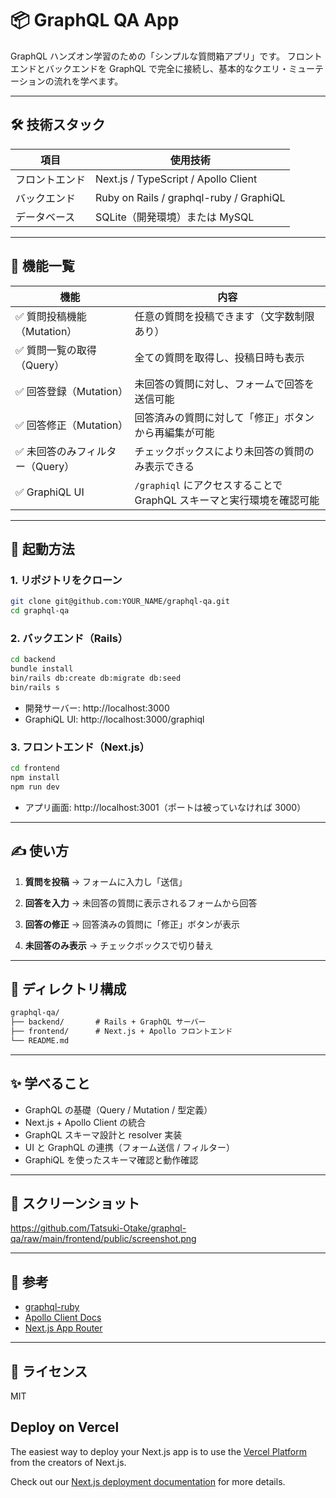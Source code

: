 # 📦 GraphQL QA App

GraphQL ハンズオン学習のための「シンプルな質問箱アプリ」です。
フロントエンドとバックエンドを GraphQL で完全に接続し、基本的なクエリ・ミューテーションの流れを学べます。

---

## 🛠 技術スタック

| 項目            | 使用技術                         |
|----------------|----------------------------------|
| フロントエンド  | Next.js / TypeScript / Apollo Client |
| バックエンド    | Ruby on Rails / graphql-ruby / GraphiQL |
| データベース    | SQLite（開発環境）または MySQL        |

---

## 📌 機能一覧

| 機能                          | 内容                                                                 |
|-----------------------------|----------------------------------------------------------------------|
| ✅ 質問投稿機能（Mutation）     | 任意の質問を投稿できます（文字数制限あり）                              |
| ✅ 質問一覧の取得（Query）       | 全ての質問を取得し、投稿日時も表示                                     |
| ✅ 回答登録（Mutation）         | 未回答の質問に対し、フォームで回答を送信可能                             |
| ✅ 回答修正（Mutation）         | 回答済みの質問に対して「修正」ボタンから再編集が可能                     |
| ✅ 未回答のみフィルター（Query） | チェックボックスにより未回答の質問のみ表示できる                         |
| ✅ GraphiQL UI                  | `/graphiql` にアクセスすることで GraphQL スキーマと実行環境を確認可能      |

---

## 🚀 起動方法

### 1. リポジトリをクローン

```bash
git clone git@github.com:YOUR_NAME/graphql-qa.git
cd graphql-qa
```

### 2. バックエンド（Rails）

```bash
cd backend
bundle install
bin/rails db:create db:migrate db:seed
bin/rails s
```

- 開発サーバー: http://localhost:3000
- GraphiQL UI: http://localhost:3000/graphiql

### 3. フロントエンド（Next.js）

```bash
cd frontend
npm install
npm run dev
```

- アプリ画面: http://localhost:3001（ポートは被っていなければ 3000）

---

## ✍ 使い方

1. **質問を投稿**
   → フォームに入力し「送信」

2. **回答を入力**
   → 未回答の質問に表示されるフォームから回答

3. **回答の修正**
   → 回答済みの質問に「修正」ボタンが表示

4. **未回答のみ表示**
   → チェックボックスで切り替え

---

## 📂 ディレクトリ構成

```txt
graphql-qa/
├── backend/       # Rails + GraphQL サーバー
├── frontend/      # Next.js + Apollo フロントエンド
└── README.md
```

---

## ✨ 学べること

- GraphQL の基礎（Query / Mutation / 型定義）
- Next.js + Apollo Client の統合
- GraphQL スキーマ設計と resolver 実装
- UI と GraphQL の連携（フォーム送信 / フィルター）
- GraphiQL を使ったスキーマ確認と動作確認

---

## 📸 スクリーンショット

https://github.com/Tatsuki-Otake/graphql-qa/raw/main/frontend/public/screenshot.png

---

## 🔗 参考

- [graphql-ruby](https://graphql-ruby.org/)
- [Apollo Client Docs](https://www.apollographql.com/docs/react/)
- [Next.js App Router](https://nextjs.org/docs/app)

---

## 📄 ライセンス

MIT

## Deploy on Vercel

The easiest way to deploy your Next.js app is to use the [Vercel Platform](https://vercel.com/new?utm_medium=default-template&filter=next.js&utm_source=create-next-app&utm_campaign=create-next-app-readme) from the creators of Next.js.

Check out our [Next.js deployment documentation](https://nextjs.org/docs/app/building-your-application/deploying) for more details.
